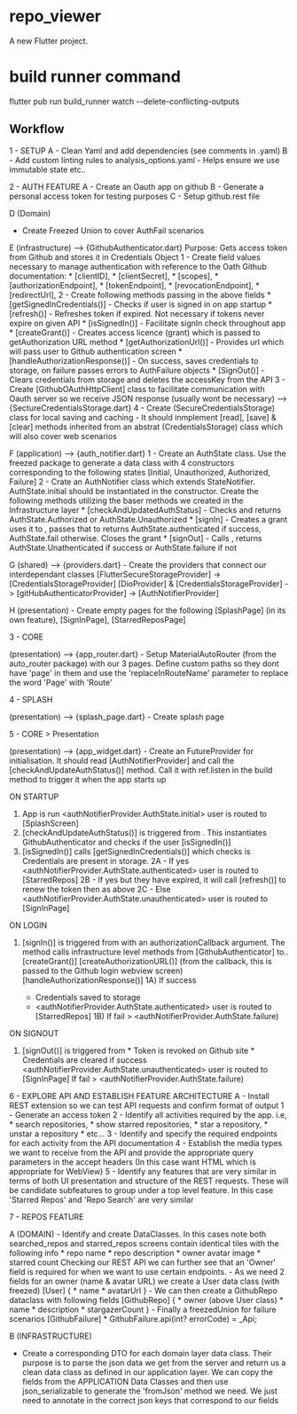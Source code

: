 # repo_viewer

A new Flutter project.

# build runner command
flutter pub run build_runner watch --delete-conflicting-outputs

## Workflow 


1 - SETUP
  A - Clean Yaml and add dependencies (see comments in .yaml)
  B - Add custom linting rules to analysis_options.yaml - Helps ensure we use immutable state etc..

2 - AUTH FEATURE
  A - Create an Oauth app on github
  B - Generate a personal access token for testing purposes
  C - Setup github.rest file

  D (Domain)
   - Create Freezed Union to cover AuthFail scenarios

  E (infrastructure)
    --> {GithubAuthenticator.dart} Purpose: Gets access token from Github and stores it in Credentials Object
        1 - Create field values necessary to manage authentication with reference to the Oath Github documentation: 
          * [clientID], 
          * [clientSecret], 
          * [scopes], 
          * [authorizationEndpoint], 
          * [tokenEndpoint], 
          * [revocationEndpoint], 
          * [redirectUrl],
        2 - Create following methods passing in the above fields
          * [getSignedInCredentials()] - Checks if user is signed in on app startup
          * [refresh()] - Refreshes token if expired. Not necessary if tokens never expire on given API
          * [isSignedIn()] - Facilitate signIn check throughout app
          * [createGrant()] - Creates  access licence (grant) which is passed to getAuthorization URL method
          * [getAuthorizationUrl()] - Provides url which will pass user to Github authentication screen
          * [handleAuthorizationResponse()] - On success, saves credentials to storage, on failure passes errors to 
          AuthFailure objects
          * [SignOut()] - Clears credentials from storage and deletes the accessKey from the API
        3 - Create [GithubOAuthHttpClient] class to facilitate communication with Oauth server so we receive JSON response (usually wont be necessary)
    --> {SectureCredentialsStorage.dart}
        4 - Create (SecureCredentialsStorage) class for local saving and caching - It should inmplement [read], [save] & [clear] methods inherited from an abstrat (CredentialsStorage) class which will also cover web scenarios

  F (application)
    --> {auth_notifier.dart}
        1 - Create an AuthState class. Use the freezed package to generate a data class with 4 constructors corresponding to the following states [Initial, Unauthorized, Authorized, Failure]
        2 - Crate an AuthNotifier class which extends StateNotifier. AuthState.initial should be instantiated in the constructor. Create the following methods utilizing the baser methods we created in the Infrastructure layer
        * [checkAndUpdatedAuthStatus] - Checks <isSignedIn> and returns AuthState.Authorized or AuthState.Unauthorized
        * [signIn] - Creates a grant <CreateGrant> uses it to <getAuthorisationURl>, passes that to <HandleAuthorisationResponse> returns AuthState.authenticated if success, AuthState.fail otherwise. Closes the grant
        * [signOut] - Calls <signOut>, returns AuthState.Unathenticated if success or AuthState.failure if not

  G (shared)
    --> {providers.dart}
        - Create the providers that connect our interdependant classes 
        [FlutterSecureStorageProvider] -> [CredentialsStorageProvider] 
        [DioProvider] & [CredentialsStorageProvider]  -> [gitHubAuthenticatorProvider] -> [AuthNotifierProvider]

  H (presentation)
        - Create empty pages for the following [SplashPage] (in its own feature), [SignInPage], [StarredReposPage]

3 - CORE 

  (presentation)
    --> {app_router.dart}
        - Setup MaterialAutoRouter (from the auto_router package) with our 3 pages. Define custom paths so they dont have 'page' in them and use the 'replaceInRouteName' parameter to replace the word 'Page' with 'Route'


4 - SPLASH

  (presentation)
    --> {splash_page.dart}
        - Create splash page

5 - CORE > Presentation

  (presentation)
    --> {app_widget.dart}
      - Create an FutureProvider for initialisation. It should read [AuthNotifierProvider] and call the [checkAndUpdateAuthStatus()] method. Call it with ref.listen in the build method to trigger it when the app starts up

  ON STARTUP 
  1) App is run <authNotifierProvider.AuthState.initial> user is routed to [SplashScreen]
  2) [checkAndUpdateAuthStatus()] is triggered from <initializationProvider>. This instantiates GithubAuthenticator and checks if the user [isSignedIn()]
  3) [isSignedIn()] calls [getSignedInCredentials()] which checks is Credentials are present in storage. 
    2A - If yes <authNotifierProvider.AuthState.authenticated> user is routed to [StarredRepos]
    2B - If yes but they have expired, it will call [refresh()] to renew the token then as above
    2C - Else <authNotifierProvider.AuthState.unauthenticated> user is routed to [SignInPage]

  ON LOGIN
  1) [signIn()] is triggered from <authNotifierProvider> with an authorizationCallback argument. The method calls infrastructure level methods from [GithubAuthenticator] to..
    [createGrant()]
    [createAuthorizationURL()] (from the callback, this is passed to the Github login webview screen)
    [handleAuthorizationResponse()]
      1A) If success 
        * Credentials saved to storage
        * <authNotifierProvider.AuthState.authenticated> user is routed to [StarredRepos]
      1B) If fail > <authNotifierProvider.AuthState.failure)

  ON SIGNOUT
  1) [signOut()] is triggered from <authNotifierProvider>
    * Token is revoked on Github site
    * Credentials are cleared
    if success <authNotifierProvider.AuthState.unauthenticated> user is routed to [SignInPage]
    If fail > <authNotifierProvider.AuthState.failure)

6 - EXPLORE API AND ESTABLISH FEATURE ARCHITECTURE
  A - Install REST extension so we can test API requests and confirm format of output
    1 - Generate an access token
    2 - Identify all activities required by the app. i.e, 
        * search repositories, 
        * show starred repositories, 
        * star a repository, 
        * unstar a repository 
        * etc... 
    3 - Identify and specify the required endpoints for each activity from the API documentation
    4 - Establish the media types we want to receive from the API and provide the appropriate query parameters in the accept headers (In this case want HTML which is appropriate for WebView)
    5 - Identify any features that are very similar in terms of both UI presentation and structure of the REST requests. These will be candidate subfeatures to group under a top level feature. In this case 'Starred Repos' and 'Repo Search' are very similar

7 - REPOS FEATURE

  A (DOMAIN)
    - Identify and create DataClasses. In this cases note both searched_repos and starred_repos screens contain identical tiles with the following info
      * repo name
      * repo description
      * owner avatar image
      * starred count
    Checking our REST API we can further see that an 'Owner' field is required for when we want to use certain endpoints. 
    - As we need 2 fields for an owner (name & avatar URL) we create a User data class (with freezed)
    [User] {
      * name
      * avatarUrl
    }
    - We can then create a GithubRepo dataclass with following fields 
    [GithubRepo] {
      * owner (above User class)
      * name
      * description
      * stargazerCount
    }
    - Finally a freezedUnion for failure scenarios
    [GithubFailure]
     * GithubFailure.api(int? errorCode) = _Api;
    
  B (INFRASTRUCTURE)
   - Create a corresponding DTO for each domain layer data class. Their purpose is to parse the json data we get from the server and return us a clean data class as defined in our application layer. We can copy the fields from the APPLICATION Data Classes and then use json_serializable to generate the 'fromJson' method we need. We just need to annotate in the correct json keys that correspond to our fields


        





    




